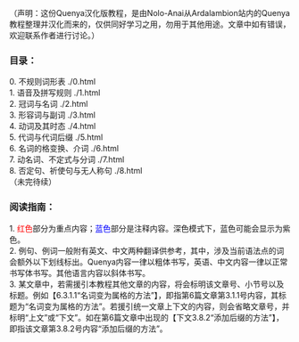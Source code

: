 （声明：这份Quenya汉化版教程，是由Nolo-Anai从Ardalambion站内的Quenya教程整理并汉化而来的，仅供同好学习之用，勿用于其他用途。文章中如有错误，欢迎联系作者进行讨论。）

<h3>目录：</h3>
  0. 不规则词形表 ./0.html<br>
  1. 语音及拼写规则 ./1.html<br>
  2. 冠词与名词 ./2.html<br>
  3. 形容词与副词 ./3.html<br>
  4. 动词及其时态 ./4.html<br>
  5. 代词与代词后缀 ./5.html<br>
  6. 名词的格变换、介词 ./6.html<br>
  7. 动名词、不定式与分词 ./7.html<br>
  8. 否定句、祈使句与无人称句 ./8.html<br>
  （未完待续）

<h3>阅读指南：</h3>
  1. <font color = red>红色</font>部分为重点内容；<font color = blue>蓝色</font>部分是注释内容。深色模式下，蓝色可能会显示为紫色。<br>
  2. 例句、例词一般附有英文、中文两种翻译供参考，其中，涉及当前语法点的词会额外以下划线标出。Quenya内容一律以粗体书写，英语、中文内容一律以正常书写体书写。其他语言内容以斜体书写。<br>
  3. 某文章中，若需援引本教程其他文章的内容，将会标明该文章号、小节号以及标题。例如【6.3.1.1“名词变为属格的方法”】，即指第6篇文章第3.1.1号内容，其标题为“名词变为属格的方法”。若援引统一文章上下文的内容，则会省略文章号，并标明“上文”或“下文”。如在第6篇文章中出现的【下文3.8.2“添加后缀的方法”】，即指该文章第3.8.2号内容“添加后缀的方法”。<br>

